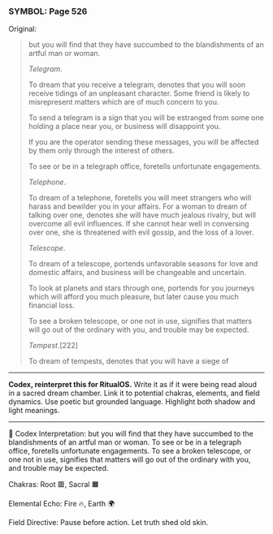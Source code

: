 ### SYMBOL: Page 526

Original:
> but you will find that they have succumbed to the blandishments
> of an artful man or woman.
> 
> 
> _Telegram_.
> 
> 
> To dream that you receive a telegram, denotes that you
> will soon receive tidings of an unpleasant character.
> Some friend is likely to misrepresent matters which are of much
> concern to you.
> 
> 
> To send a telegram is a sign that you will be estranged from some one holding
> a place near you, or business will disappoint you.
> 
> 
> If you are the operator sending these messages, you will be affected
> by them only through the interest of others.
> 
> 
> To see or be in a telegraph office, foretells unfortunate engagements.
> 
> 
> _Telephone_.
> 
> 
> To dream of a telephone, foretells you will meet strangers
> who will harass and bewilder you in your affairs.
> For a woman to dream of talking over one, denotes she will have
> much jealous rivalry, but will overcome all evil influences.
> If she cannot hear well in conversing over one, she is threatened
> with evil gossip, and the loss of a lover.
> 
> 
> _Telescope_.
> 
> 
> To dream of a telescope, portends unfavorable seasons for love
> and domestic affairs, and business will be changeable and uncertain.
> 
> 
> To look at planets and stars through one, portends for you
> journeys which will afford you much pleasure, but later cause
> you much financial loss.
> 
> 
> To see a broken telescope, or one not in use, signifies that matters
> will go out of the ordinary with you, and trouble may be expected.
> 
> 
> _Tempest_.[222]
> 
> 
> To dream of tempests, denotes that you will have a siege of

---

**Codex, reinterpret this for RitualOS.**
Write it as if it were being read aloud in a sacred dream chamber.
Link it to potential chakras, elements, and field dynamics.
Use poetic but grounded language.
Highlight both shadow and light meanings.

---

🔁 Codex Interpretation:
but you will find that they have succumbed to the blandishments of an artful man or woman. To see or be in a telegraph office, foretells unfortunate engagements. To see a broken telescope, or one not in use, signifies that matters will go out of the ordinary with you, and trouble may be expected.

Chakras: Root 🟥, Sacral 🟧

Elemental Echo: Fire 🔥, Earth 🌍

Field Directive: Pause before action. Let truth shed old skin.
